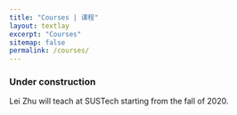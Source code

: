 ```yaml
---
title: "Courses | 课程"
layout: textlay
excerpt: "Courses"
sitemap: false
permalink: /courses/
---
```


### Under construction

Lei Zhu will teach at SUSTech starting from the fall of 2020.
